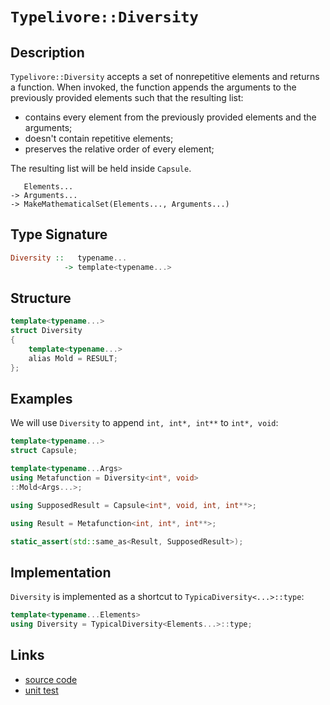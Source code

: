 <!-- Copyright 2024 Feng Mofan
SPDX-License-Identifier: Apache-2.0 -->

# `Typelivore::Diversity`

## Description

`Typelivore::Diversity` accepts a set of nonrepetitive elements and returns a function.
When invoked, the function appends the arguments to the previously provided elements such that the resulting list:

- contains every element from the previously provided elements and the arguments;
- doesn't contain repetitive elements;
- preserves the relative order of every element;

The resulting list will be held inside `Capsule`.

<pre><code>   Elements...
-> Arguments...
-> MakeMathematicalSet(Elements..., Arguments...)</code></pre>

## Type Signature

```Haskell
Diversity ::   typename...
            -> template<typename...>
```

## Structure

```C++
template<typename...>
struct Diversity
{
    template<typename...>
    alias Mold = RESULT;
};
```

## Examples

We will use `Diversity` to append `int, int*, int**` to `int*, void`:

```C++
template<typename...>
struct Capsule;

template<typename...Args>
using Metafunction = Diversity<int*, void>
::Mold<Args...>;

using SupposedResult = Capsule<int*, void, int, int**>;

using Result = Metafunction<int, int*, int**>;

static_assert(std::same_as<Result, SupposedResult>);
```

## Implementation

`Diversity` is implemented as a shortcut to `TypicaDiversity<...>::type`:

```C++
template<typename...Elements>
using Diversity = TypicalDiversity<Elements...>::type;
```

## Links

- [source code](../../../../conceptrodon/descend/typelivore/diversity.hpp)
- [unit test](../../../../tests/unit/typelivore/diversity.test.hpp)
